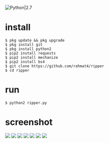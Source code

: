 ![Python|2.7](https://img.shields.io/badge/Python-2.7-blue.svg)

# install

```
$ pkg update && pkg upgrade
$ pkg install git
$ pkg install python2
$ pip2 install requests
$ pip2 install mechanize
$ pip2 install bs4
$ git clone https://github.com/rahmat4/ripper
$ cd ripper
```

# run

```
$ python2 ripper.py
```

# screenshot

<img src="https://github.com/hekelpro/ripper/blob/master/images/Screenshot_20200417_150309.jpg"/>
<img src="https://github.com/hekelpro/ripper/blob/master/images/Screenshot_20200417_150343.jpg"/>
<img src="https://github.com/hekelpro/ripper/blob/master/images/Screenshot_20200417_150352.jpg"/>
<img src="https://github.com/hekelpro/ripper/blob/master/images/Screenshot_20200417_152308-picsay.jpg"/>
<img src="https://github.com/hekelpro/ripper/blob/master/images/Screenshot_20200417_152459-picsay.jpg"/>
<img src="https://github.com/hekelpro/ripper/blob/master/images/Screenshot_20200417_152528-picsay.jpg"/>
<img src="https://github.com/hekelpro/ripper/blob/master/images/Screenshot_20200417_152540.jpg"/>
